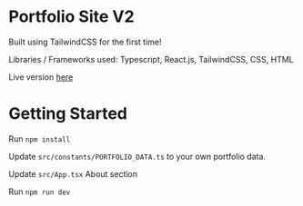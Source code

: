 # Portfolio Site V2
Built using TailwindCSS for the first time!

Libraries / Frameworks used: Typescript, React.js, TailwindCSS, CSS, HTML

Live version [here](https://locchuong.dev)

# Getting Started
Run `npm install`

Update `src/constants/PORTFOLIO_DATA.ts` to your own portfolio data.

Update `src/App.tsx` About section

Run `npm run dev`
